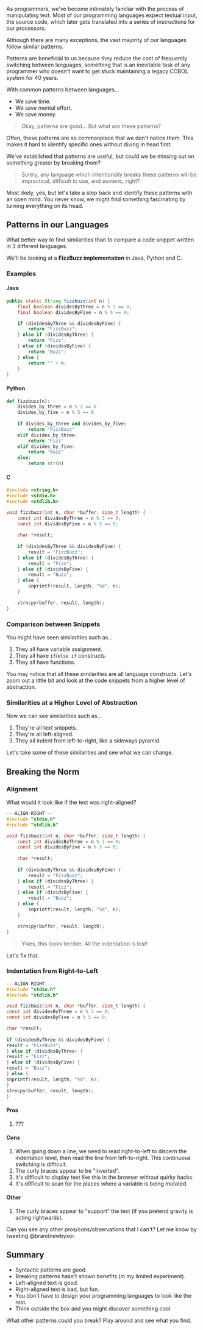 As programmers, we've become intimately familiar with the process of manipulating text. Most of our programming languages expect textual input, the source code, which later gets translated into a series of instructions for our processors.

Although there are many exceptions, the vast majority of our languages follow similar patterns.

Patterns are beneficial to us because they reduce the cost of frequently switching between languages, something that is an inevitable task of any programmer who doesn't want to get stuck maintaining a legacy COBOL system for 40 years.

With common patterns between languages...

* We save time.
* We save mental effort.
* We save money.

> Okay, patterns are good... But what _are_ these patterns?

Often, these patterns are so commonplace that we don't notice them. This makes it hard to identify specific ones without diving in head first.

We've established that patterns are useful, but could we be missing out on something greater by breaking them?

> Surely, any language which intentionally breaks these patterns will be impractical, difficult to use, and esoteric, right?

Most likely, yes, but let's take a step back and identify these patterns with an open mind. You never know, we might find something fascinating by turning everything on its head.

## Patterns in our Languages

What better way to find similarities than to compare a code snippet written in 3 different languages.

We'll be looking at a **FizzBuzz implementation** in Java, Python and C.

### Examples

#### Java

```java
public static String fizzbuzz(int n) {
    final boolean dividesByThree = n % 3 == 0;
    final boolean dividesByFive = n % 5 == 0;

    if (dividesByThree && dividesByFive) {
        return "FizzBuzz";
    } else if (dividesByThree) {
        return "Fizz";
    } else if (dividesByFive) {
        return "Buzz";
    } else {
        return "" + n;
    }
}
```

#### Python

```python
def fizzbuzz(n):
    divides_by_three = n % 3 == 0
    divides_by_five = n % 5 == 0
    
    if divides_by_three and divides_by_five:
        return "FizzBuzz"
    elif divides_by_three:
        return "Fizz"
    elif divides_by_five:
        return "Buzz"
    else:
        return str(n)
```

#### C

```c
#include <string.h>
#include <stdio.h>
#include <stdlib.h>

void fizzbuzz(int n, char *buffer, size_t length) {
    const int dividesByThree = n % 3 == 0;
    const int dividesByFive = n % 5 == 0;
        
    char *result;
                
    if (dividesByThree && dividesByFive) {
        result = "FizzBuzz";
    } else if (dividesByThree) {
        result = "Fizz";
    } else if (dividsByFive) {
        result = "Buzz";
    } else {
        snprintf(result, length, "%d", n);
    }

    strncpy(buffer, result, length);
}
```

### Comparison between Snippets

You might have seen similarities such as...

1. They all have variable assignment.
2. They all have `if`/`else if` constructs.
3. They all have functions.

You may notice that all these similarities are all language constructs. Let's zoom out a little bit and look at the code snippets from a higher level of abstraction.

### Similarities at a Higher Level of Abstraction

Now we can see similarities such as...

1. They're all text snippets.
2. They're all left-aligned.
3. They all indent from left-to-right, like a sideways pyramid.

Let's take some of these similarities and see what we can change.

## Breaking the Norm

### Alignment

What would it look like if the text was right-aligned?

```c
---ALIGN-RIGHT---
#include "stdio.h"
#include "stdlib.h"

void fizzbuzz(int n, char *buffer, size_t length) {
    const int dividesByThree = n % 3 == 0;
    const int dividesByFive = n % 5 == 0;
        
    char *result;
                
    if (dividesByThree && dividesByFive) {
        result = "FizzBuzz";
    } else if (dividesByThree) {
        result = "Fizz";
    } else if (dividsByFive) {
        result = "Buzz";
    } else {
        snprintf(result, length, "%d", n);
    }

    strncpy(buffer, result, length);
}
```

> Yikes, this looks terrible. All the indentation is lost!

Let's fix that.

### Indentation from Right-to-Left

```c
---ALIGN-RIGHT---
#include "stdio.h"
#include "stdlib.h"

void fizzbuzz(int n, char *buffer, size_t length) {
const int dividesByThree = n % 3 == 0;    
const int dividesByFive = n % 5 == 0;    

char *result;    
                
if (dividesByThree && dividesByFive) {    
result = "FizzBuzz";        
} else if (dividesByThree) {    
result = "Fizz";        
} else if (dividesByFive) {    
result = "Buzz";        
} else {    
snprintf(result, length, "%d", n);        
}    
strncpy(buffer, result, length);    
}
```

</div>


#### Pros

1. ???

#### Cons

1. When going down a line, we need to read right-to-left to discern the indentation level, then read the line from left-to-right. This continuous switching is difficult.
2. The curly braces appear to be "inverted". 
3. It's difficult to display text like this in the browser without quirky hacks.
4. It's difficult to scan for the places where a variable is being mutated.

#### Other

1. The curly braces appear to "support" the text (if you pretend gravity is acting rightwards).

Can you see any other pros/cons/observations that I can't? Let me know by tweeting @brandnewbyxor.

## Summary

* Syntactic patterns are good.
* Breaking patterns hasn't shown benefits (in my limited experiment).
* Left-aligned text is good.
* Right-aligned text is bad, but fun.
* You don't have to design your programming languages to look like the rest.
* Think outside the box and you might discover something cool.

What other patterns could you break? Play around and see what you find.
